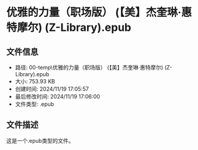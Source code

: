 ﻿# 优雅的力量（职场版） (【美】杰奎琳·惠特摩尔) (Z-Library).epub

## 文件信息
- 路径: 00-temp\优雅的力量（职场版） (【美】杰奎琳·惠特摩尔) (Z-Library).epub
- 大小: 753.93 KB
- 创建时间: 2024/11/19 17:05:57
- 最后修改时间: 2024/11/19 17:06:00
- 文件类型: .epub

## 文件描述
这是一个.epub类型的文件。

